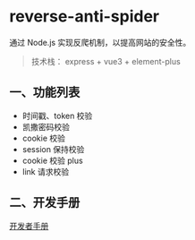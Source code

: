 # reverse-anti-spider

通过 Node.js 实现反爬机制，以提高网站的安全性。

> 技术栈： express + vue3 + element-plus

## 一、功能列表

* 时间戳、token 校验
* 凯撒密码校验
* cookie 校验
* session 保持校验
* cookie 校验 plus
* link 请求校验

## 二、开发手册

[开发者手册](./docs/developer.md)
